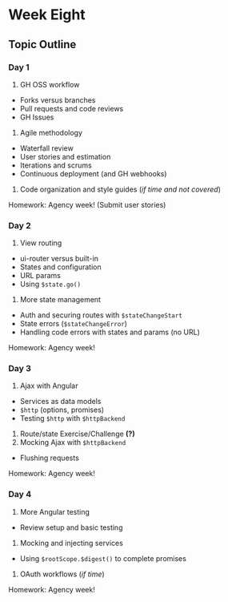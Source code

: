 # Week Eight

## Topic Outline

### Day 1

1. GH OSS workflow
  * Forks versus branches
  * Pull requests and code reviews
  * GH Issues
1. Agile methodology
  * Waterfall review
  * User stories and estimation
  * Iterations and scrums
  * Continuous deployment (and GH webhooks)
1. Code organization and style guides (_if time and not covered_)

Homework: Agency week! (Submit user stories)

### Day 2

1. View routing
  * ui-router versus built-in
  * States and configuration
  * URL params
  * Using `$state.go()`
1. More state management
  * Auth and securing routes with `$stateChangeStart`
  * State errors (`$stateChangeError`)
  * Handling code errors with states and params (no URL)

Homework: Agency week!

### Day 3

1. Ajax with Angular
  * Services as data models
  * `$http` (options, promises)
  * Testing `$http` with `$httpBackend`
1. Route/state Exercise/Challenge **(?)**
1. Mocking Ajax with `$httpBackend`
  * Flushing requests

Homework: Agency week!

### Day 4

1. More Angular testing
  * Review setup and basic testing
1. Mocking and injecting services
  * Using `$rootScope.$digest()` to complete promises
1. OAuth workflows (_if time_)

Homework: Agency week!
